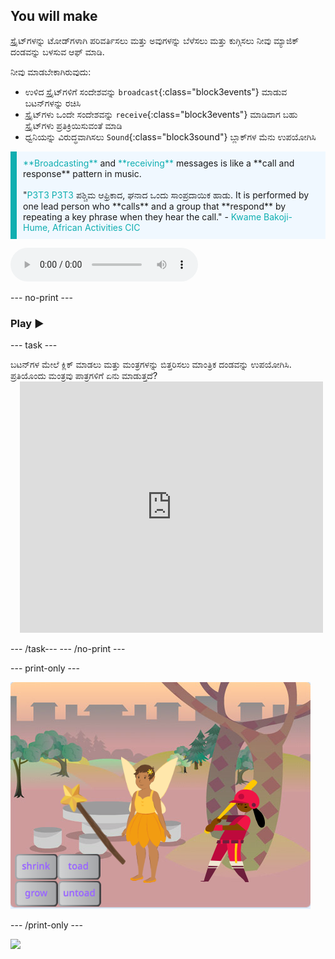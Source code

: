 ## You will make

ಸ್ಪ್ರೈಟ್‌ಗಳನ್ನು ಟೋಡ್‌ಗಳಾಗಿ ಪರಿವರ್ತಿಸಲು ಮತ್ತು ಅವುಗಳನ್ನು ಬೆಳೆಸಲು ಮತ್ತು ಕುಗ್ಗಿಸಲು ನೀವು ಮ್ಯಾಜಿಕ್ ದಂಡವನ್ನು ಬಳಸುವ ಆಫ್‌ ಮಾಡಿ.

ನೀವು ಮಾಡಬೇಕಾಗಿರುವುದು:
+ ಉಳಿದ ಸ್ಪ್ರೈಟ್‌ಗಳಿಗೆ ಸಂದೇಶವನ್ನು `broadcast`{:class="block3events"} ಮಾಡುವ ಬಟನ್‌ಗಳನ್ನು ರಚಿಸಿ
+ ಸ್ಪ್ರೈಟ್‌ಗಳು ಒಂದೇ ಸಂದೇಶವನ್ನು `receive`{:class="block3events"} ಮಾಡಿದಾಗ ಬಹು ಸ್ಪ್ರೈಟ್‌ಗಳು ಪ್ರತಿಕ್ರಿಯಿಸುವಂತೆ ಮಾಡಿ
+ ಧ್ವನಿಯನ್ನು ವಿರುದ್ಧವಾಗಿಸಲು `Sound`{:class="block3sound"} ಬ್ಲಾಕ್‌ಗಳ ಮೆನು ಉಪಯೋಗಿಸಿ

<p style="border-left: solid; border-width:10px; border-color: #0faeb0; background-color: aliceblue; padding: 10px;">
<span style="color: #0faeb0">**Broadcasting**</span> and <span style="color: #0faeb0">**receiving**</span> messages is like a **call and response** pattern in music.
<br>
<br>
  "<span style="color: #0faeb0">P3T3 P3T3</span> ಪಶ್ಚಿಮ ಆಫ್ರಿಕಾದ, ಘನಾದ ಒಂದು ಸಾಂಪ್ರದಾಯಿಕ ಹಾಡು. It is performed by one lead person who **calls** and a group that **respond** by repeating a key phrase when they hear the call." - <span style="color: #0faeb0">Kwame Bakoji-Hume, African Activities CIC</span>

<audio controls><source src="images/Pete-Pete.mp3" type="audio/wav"></audio>  
</p>

--- no-print ---

### Play ▶️

--- task ---

<div style="display: flex; flex-wrap: wrap">
<div style="flex-basis: 175px; flex-grow: 1">  
ಬಟನ್‌ಗಳ ಮೇಲೆ ಕ್ಲಿಕ್‌ ಮಾಡಲು ಮತ್ತು ಮಂತ್ರಗಳನ್ನು ಬಿತ್ತರಿಸಲು ಮಾಂತ್ರಿಕ ದಂಡವನ್ನು ಉಪಯೋಗಿಸಿ. ಪ್ರತಿಯೊಂದು ಮಂತ್ರವು ಪಾತ್ರಗಳಿಗೆ ಏನು ಮಾಡುತ್ತದೆ?
</div>
<div class="scratch-preview" style="margin-left: 15px;">
  <iframe allowtransparency="true" width="485" height="402" src="https://scratch.mit.edu/projects/embed/518413238/?autostart=false" frameborder="0"></iframe>
</div>
</div>

--- /task--- --- /no-print ---

--- print-only ---

![Completed project](images/showcase_static.png)

--- /print-only ---

![](http://code.org/api/hour/begin_codeclub_spells.png)
